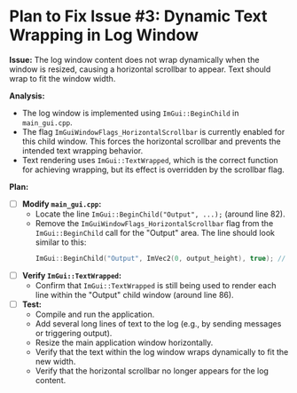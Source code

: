 # Plan to Fix Issue #3: Dynamic Text Wrapping in Log Window

**Issue:** The log window content does not wrap dynamically when the window is resized, causing a horizontal scrollbar to appear. Text should wrap to fit the window width.

**Analysis:**
*   The log window is implemented using `ImGui::BeginChild` in `main_gui.cpp`.
*   The flag `ImGuiWindowFlags_HorizontalScrollbar` is currently enabled for this child window. This forces the horizontal scrollbar and prevents the intended text wrapping behavior.
*   Text rendering uses `ImGui::TextWrapped`, which is the correct function for achieving wrapping, but its effect is overridden by the scrollbar flag.

**Plan:**

*   [ ] **Modify `main_gui.cpp`:**
    *   Locate the line `ImGui::BeginChild("Output", ...);` (around line 82).
    *   Remove the `ImGuiWindowFlags_HorizontalScrollbar` flag from the `ImGui::BeginChild` call for the "Output" area. The line should look similar to this:
        ```cpp
        ImGui::BeginChild("Output", ImVec2(0, output_height), true); // Removed ImGuiWindowFlags_HorizontalScrollbar
        ```
*   [ ] **Verify `ImGui::TextWrapped`:**
    *   Confirm that `ImGui::TextWrapped` is still being used to render each line within the "Output" child window (around line 86).
*   [ ] **Test:**
    *   Compile and run the application.
    *   Add several long lines of text to the log (e.g., by sending messages or triggering output).
    *   Resize the main application window horizontally.
    *   Verify that the text within the log window wraps dynamically to fit the new width.
    *   Verify that the horizontal scrollbar no longer appears for the log content.